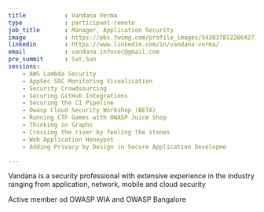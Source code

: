 ```yaml
---
title           : Vandana Verma
type            : participant-remote
job_title       : Manager, Application Security
image           : https://pbs.twimg.com/profile_images/543837812286427136/Ys6BHSIV.jpeg
linkedin        : https://www.linkedin.com/in/vandana-verma/
email           : vandana.infosec@gmail.com
pre_summit      : Sat,Sun
sessions:
    - AWS Lambda Security
    - AppSec SOC Monitoring Visualisation
    - Security Crowdsourcing
    - Securing GitHub Integrations
    - Securing the CI Pipeline
    - Owasp Cloud Security Workshop (BETA)
    - Running CTF Games with OWASP Juice Shop
    - Thinking in Graphs
    - Crossing the river by feeling the stones
    - Web Application Honeypot
    - Adding Privacy by Design in Secure Application Developme

---
```


<!-- put more details about participant here -->

Vandana is a security professional with extensive experience in the industry ranging from application, network, mobile and cloud security

Active member od OWASP WIA and OWASP Bangalore
